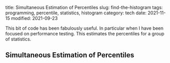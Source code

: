 title: Simultaneous Estimation of Percentiles
slug: find-the-histogram
tags: programming, percentile, statistics, histogram
category: tech
date: 2021-11-15
modified: 2021-09-23

This bit of code has been fabulously useful.   In particular when I have been focused on performance testing.   This estimates the percentiles for a group of statistics.

<!-- PELICAN_END_SUMMARY -->

## Simultaneous Estimation of Percentiles

<script src="https://gist.github.com/jac18281828/4079c4653d07aea96a10ab48976e4223.js"></script>

